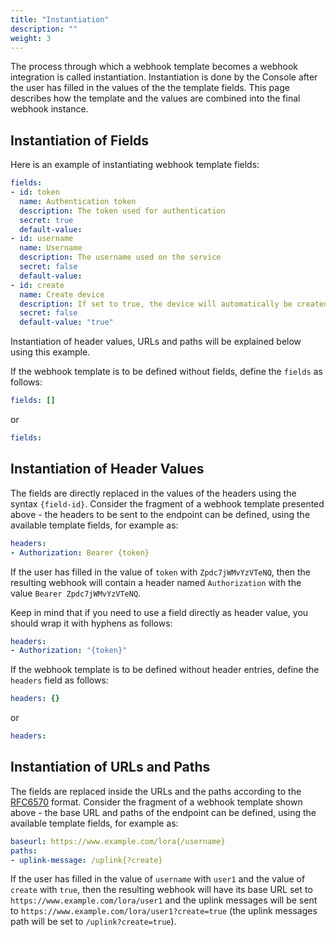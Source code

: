 ```yaml
---
title: "Instantiation"
description: ""
weight: 3
---
```


The process through which a webhook template becomes a webhook integration is called instantiation. Instantiation is done by the Console after the user has filled in the values of the the template fields. This page describes how the template and the values are combined into the final webhook instance.

<!--more-->

## Instantiation of Fields

Here is an example of instantiating webhook template fields:

```yaml
fields:
- id: token
  name: Authentication token
  description: The token used for authentication
  secret: true
  default-value:
- id: username
  name: Username
  description: The username used on the service
  secret: false
  default-value:
- id: create
  name: Create device
  description: If set to true, the device will automatically be created on the first uplink
  secret: false
  default-value: "true"
```

Instantiation of header values, URLs and paths will be explained below using this example.

If the webhook template is to be defined without fields, define the `fields` as follows:

```yaml
fields: []
```

or

```yaml
fields:
```

## Instantiation of Header Values

The fields are directly replaced in the values of the headers using the syntax `{field-id}`. Consider the fragment of a webhook template presented above - the headers to be sent to the endpoint can be defined, using the available template fields, for example as:

```yaml
headers:
- Authorization: Bearer {token}
```

If the user has filled in the value of `token` with `Zpdc7jWMvYzVTeNQ`, then the resulting webhook will contain a header named `Authorization` with the value `Bearer Zpdc7jWMvYzVTeNQ`.

Keep in mind that if you need to use a field directly as header value, you should wrap it with hyphens as follows:

```yaml
headers:
- Authorization: "{token}"
```

If the webhook template is to be defined without header entries, define the `headers` field as follows:

```yaml
headers: {}
```

or

```yaml
headers:
```

## Instantiation of URLs and Paths

The fields are replaced inside the URLs and the paths according to the [RFC6570](https://tools.ietf.org/html/rfc6570) format. Consider the fragment of a webhook template shown above - the base URL and paths of the endpoint can be defined, using the available template fields, for example as:

```yaml
baseurl: https://www.example.com/lora{/username}
paths:
- uplink-message: /uplink{?create}
```

If the user has filled in the value of `username` with `user1` and the value of `create` with `true`, then the resulting webhook will have its base URL set to `https://www.example.com/lora/user1` and the uplink messages will be sent to `https://www.example.com/lora/user1?create=true` (the uplink messages path will be set to `/uplink?create=true`).

